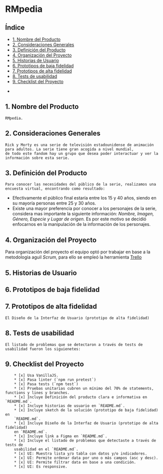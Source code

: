# RMpedia

## Índice

- [1. Nombre del Producto](#1-nombre-del-producto)
- [2. Consideraciones Generales](#2-consideraciones-generales)
- [3. Definición del Producto](#3-definición-del-producto)
- [4. Organización del Proyecto](#4-organización-del-proyecto)
- [5. Historias de Usuario](#5-historias-de-usuario)
- [6. Prototipos de baja fidelidad](#6-prototipos-de-baja-fidelidad)
- [7. Prototipos de alta fidelidad](#7-prototipos-de-alta-fidelidad)
- [8. Tests de usabilidad](#8-tests-de-usabilidad)
- [9. Checklist del Proyecto](#9-checklist-del-proyecto)

*

## 1. Nombre del Producto
    RMpedia.

## 2. Consideraciones Generales
    Rick y Morty es una serie de televisión estadounidense de animación para adultos. La serie tiene gran acogida a nivel mundial,
    de todo este fandom hay un grupo que desea poder interactuar y ver la información sobre esta serie.

## 3. Definición del Producto
    Para conocer las necesidades del público de la serie, realizamos una encuesta virtual, encontrando como resultado:
-	Efectivamente el público final estaría entre los 15 y 40 años, siendo en su mayoría personas entre 25 y 30 años.
-	Existe una mayor preferencia por conocer a los personajes de la serie, considera mas importante la siguiente información: 
    *Nombre, Imagen, Género, Especie y Lugar de origen.* 
Es por este motivo se decidió enfocarnos en la manipulación de la información de los personajes.

## 4. Organización del Proyecto
Para organización del proyecto el equipo optó por trabajar en base a la metodologia aguil *Scrum*, 
para ello se empleó la herramienta [Trello](https://trello.com/invite/b/CEPkKv4H/bfd2fc0fce23a11dc8aa3439cc99cec9/proyecto-data-lovers "Trello")

## 5. Historias de Usuario

## 6. Prototipos de baja fidelidad

## 7. Prototipos de alta fidelidad

    El Diseño de la Interfaz de Usuario (prototipo de alta fidelidad)

## 8. Tests de usabilidad

    El listado de problemas que se detectaron a través de tests de usabilidad fueron los siguienetes:

## 9. Checklist del Proyecto

        * [x] Usa VanillaJS.
        * [x] Pasa linter (`npm run pretest`)
        * [x] Pasa tests (`npm test`)
        * [x] Pruebas unitarias cubren un mínimo del 70% de statements, functions y lines y branches.
        * [x] Incluye Definición del producto clara e informativa en `README.md`.
        * [x] Incluye historias de usuario en `README.md`.
        * [x] Incluye sketch de la solución (prototipo de baja fidelidad) en
        `README.md`.
        * [x] Incluye Diseño de la Interfaz de Usuario (prototipo de alta fidelidad)
        en `README.md`.
        * [x] Incluye link a Figma en `README.md`.
        * [x] Incluye el listado de problemas que detectaste a través de tests de
        usabilidad en el `README.md`.
        * [x] UI: Muestra lista y/o tabla con datos y/o indicadores.
        * [x] UI: Permite ordenar data por uno o más campos (asc y desc).
        * [x] UI: Permite filtrar data en base a una condición.
        * [x] UI: Es responsive.
